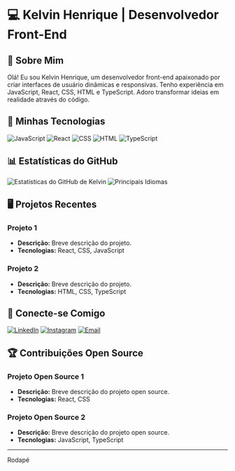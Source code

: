 # 💻 Kelvin Henrique | Desenvolvedor Front-End

## 🌟 Sobre Mim

Olá! Eu sou Kelvin Henrique, um desenvolvedor front-end apaixonado por criar interfaces de usuário dinâmicas e responsivas. Tenho experiência em JavaScript, React, CSS, HTML e TypeScript. Adoro transformar ideias em realidade através do código.

## 🚀 Minhas Tecnologias

![JavaScript](https://img.shields.io/badge/JavaScript-F7DF1E?style=for-the-badge&logo=javascript&logoColor=black)
![React](https://img.shields.io/badge/React-61DAFB?style=for-the-badge&logo=react&logoColor=black)
![CSS](https://img.shields.io/badge/CSS-1572B6?style=for-the-badge&logo=css3&logoColor=white)
![HTML](https://img.shields.io/badge/HTML-E34F26?style=for-the-badge&logo=html5&logoColor=white)
![TypeScript](https://img.shields.io/badge/TypeScript-007ACC?style=for-the-badge&logo=typescript&logoColor=white)

## 📊 Estatísticas do GitHub

![Estatísticas do GitHub de Kelvin](https://github-readme-stats.vercel.app/api?username=KelBaker&show_icons=true&theme=dracula)
![Principais Idiomas](https://github-readme-stats.vercel.app/api/top-langs/?username=KelBaker&layout=compact&theme=dracula)

## 🖥️ Projetos Recentes

### Projeto 1

- **Descrição:** Breve descrição do projeto.
- **Tecnologias:** React, CSS, JavaScript

### Projeto 2

- **Descrição:** Breve descrição do projeto.
- **Tecnologias:** HTML, CSS, TypeScript

## 🤝 Conecte-se Comigo

[![LinkedIn](https://img.shields.io/badge/LinkedIn-0A66C2?style=for-the-badge&logo=linkedin&logoColor=white)](https://www.linkedin.com/in/kelvin-henrique-507bb9228/)
[![Instagram](https://img.shields.io/badge/Instagram-E4405F?style=for-the-badge&logo=instagram&logoColor=white)](https://www.instagram.com/kelhenrique_/)
[![Email](https://img.shields.io/badge/Email-D14836?style=for-the-badge&logo=gmail&logoColor=white)](mailto:kelbaker56@gmail.com)

## 🏆 Contribuições Open Source

### Projeto Open Source 1

- **Descrição:** Breve descrição do projeto open source.
- **Tecnologias:** React, CSS

### Projeto Open Source 2

- **Descrição:** Breve descrição do projeto open source.
- **Tecnologias:** JavaScript, TypeScript

---

Rodapé

